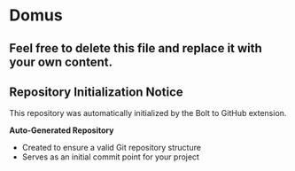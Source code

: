 # Domus

## Feel free to delete this file and replace it with your own content.

## Repository Initialization Notice

This repository was automatically initialized by the Bolt to GitHub extension.

**Auto-Generated Repository**
- Created to ensure a valid Git repository structure
- Serves as an initial commit point for your project